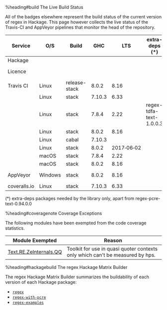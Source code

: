 %heading#build The Live Build Status

All of the badges elsewhere represent the build status of the current version
of regex in Hackage.  This page however collects the live status of the
Travis-CI and AppVeyor pipelines that monitor the head of the repository.

| Service      | O/S     | Build         | GHC    | LTS  | extra-deps (\*)         | Werror        | Build&nbsp;Status
| ------------ | ------- | ------------- | ------ | ---- | ----------------------- | ------------- | -------------
| Hackage      |         |               |        |      |                         | &#8209;Wwarn  | [![Hackage](https://img.shields.io/hackage/v/regex.svg)](https://hackage.haskell.org/package/regex)
| Licence      |         |               |        |      |                         |               | [![BSD3 License](http://img.shields.io/badge/license-BSD3-brightgreen.svg)](https://tldrlegal.com/license/bsd-3-clause-license-%28revised%29)
| Travis CI    | Linux   | release-stack | 8.0.2  | 8.16 |                         | &#8209;Werror | [![Un*x build](https://travis-ci.org/iconnect/regex.svg?branch=master)](https://travis-ci.org/iconnect/regex)
|              | Linux   | stack         | 7.10.3 | 6.33 |                         | &#8209;Werror |
|              | Linux   | stack         | 7.8.4  | 2.22 | regex-tdfa-text-1.0.0.3 | &#8209;Werror |
|              | Linux   | stack         | 8.0.2  | 8.16 |                         | &#8209;Werror |
|              | Linux   | cabal         | 7.10.3 |      |                         | &#8209;Werror |
|              | Linux   | stack         | 8.0.2  | 2017&#8209;06&#8209;02 |       | &#8209;Werror |
|              | macOS   | stack         | 7.8.4  | 2.22 |                         | &#8209;Werror |
|              | macOS   | stack         | 8.0.2  | 8.16 |                         | &#8209;Werror |
| AppVeyor     | Windows | stack         | 8.0.2  | 8.16 |                         | &#8209;Werror |  [![Windows build](https://ci.appveyor.com/api/projects/status/hmgqoawgptk72epq?svg=true)](https://ci.appveyor.com/project/cdornan/regex)
| coveralls.io | Linux   | stack         | 7.10.3 | 6.33 |                         | &#8209;Werror |  [![Coverage](https://coveralls.io/repos/github/iconnect/regex/badge.svg?branch=master)](https://coveralls.io/github/iconnect/regex?branch=master)

(\*) extra-deps packages needed by the library only, apart from
     regex-pcre-text-0.94.0.0

%heading#coveragenote Coverage Exceptions

The following modules have been exempted from the code coverage statistics.

| Module&nbsp;Exempted | Reason                                                                
| -------------------- | -----------------------------------------------------------------------------
| [Text.RE.ZeInternals.QQ](https://github.com/iconnect/regex/blob/master/Text/RE/Internal/QQ.hs) | Toolkit for use in quasi quoter contexts only which can't be measured by hps.


%heading#hackagebuild The regex Hackage Matrix Builder

The regex Hackage Matrix Builder summarizes the buildability of each version of
each Hackage package:

  * [`regex`](http://104.239.175.197:8080/package/regex)
  * [`regex-with-pcre`](http://104.239.175.197:8080/package/regex-with-pcre)
  * [`regex-examples`](http://104.239.175.197:8080/package/regex-examples)
